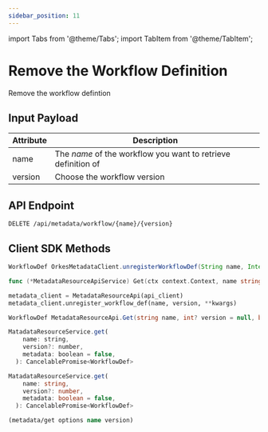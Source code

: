 ```yaml
---
sidebar_position: 11
---
```


import Tabs from '@theme/Tabs';
import TabItem from '@theme/TabItem';

# Remove the Workflow Definition

Remove the workflow defintion

## Input Payload

| Attribute | Description |
| --------- | -------------- |
| name      | The *name* of the workflow you want to retrieve definition of |
| version   | Choose the workflow version |

## API Endpoint

```
DELETE /api/metadata/workflow/{name}/{version}
```

## Client SDK Methods

<Tabs>
<TabItem value="Java" label="Java">

```java
WorkflowDef OrkesMetadataClient.unregisterWorkflowDef(String name, Integer version) throws ApiException
```

</TabItem>
<TabItem value="Golang" label="Golang">

```go
func (*MetadataResourceApiService) Get(ctx context.Context, name string, localVarOptionals *MetadataResourceApiGetOpts) (model.WorkflowDef, *http.Response, error)
```

</TabItem>
<TabItem value="Python" label="Python">

```python
metadata_client = MetadataResourceApi(api_client)
metadata_client.unregister_workflow_def(name, version, **kwargs)
```

</TabItem>
<TabItem value="CSharp" label="CSharp">

```csharp
WorkflowDef MetadataResourceApi.Get(string name, int? version = null, bool? metadata = null);
```

</TabItem>
<TabItem value="Javascript" label="Javascript">

```javascript
MatadataResourceService.get(
    name: string,
    version?: number,
    metadata: boolean = false,
  ): CancelablePromise<WorkflowDef>
```

</TabItem>
<TabItem value="Typescript" label="Typescript">

```typescript
MatadataResourceService.get(
    name: string,
    version?: number,
    metadata: boolean = false,
  ): CancelablePromise<WorkflowDef>
```

</TabItem>
<TabItem value="Clojure" label="Clojure">

```clojure
(metadata/get options name version)
```

</TabItem>
</Tabs>
